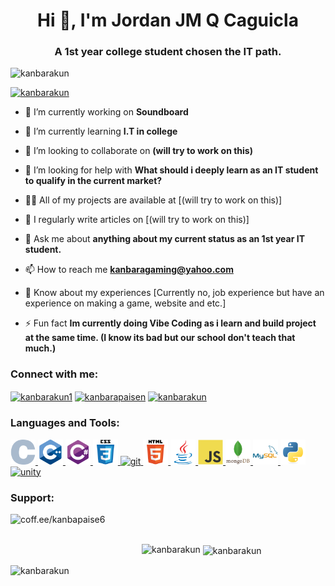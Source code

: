 <h1 align="center">Hi 👋, I'm Jordan JM Q Caguicla</h1>
<h3 align="center">A 1st year college student chosen the IT path.</h3>

<p align="left"> <img src="https://komarev.com/ghpvc/?username=kanbarakun&label=Profile%20views&color=0e75b6&style=flat" alt="kanbarakun" /> </p>

<p align="left"> <a href="https://github.com/ryo-ma/github-profile-trophy"><img src="https://github-profile-trophy.vercel.app/?username=kanbarakun" alt="kanbarakun" /></a> </p>

- 🔭 I’m currently working on **Soundboard**

- 🌱 I’m currently learning **I.T in college**

- 👯 I’m looking to collaborate on **(will try to work on this)**

- 🤝 I’m looking for help with **What should i deeply learn as an IT student to qualify in the current market?**

- 👨‍💻 All of my projects are available at [(will try to work on this)]

- 📝 I regularly write articles on [(will try to work on this)]

- 💬 Ask me about **anything about my current status as an 1st year IT student.**

- 📫 How to reach me **kanbaragaming@yahoo.com**

- 📄 Know about my experiences [Currently no, job experience but have an experience on making a game, website and etc.]

- ⚡ Fun fact **Im currently doing Vibe Coding as i learn and build project at the same time. (I know its bad but our school don't teach that much.)**

<h3 align="left">Connect with me:</h3>
<p align="left">
<a href="https://fb.com/kanbarakun1" target="blank"><img align="center" src="https://raw.githubusercontent.com/rahuldkjain/github-profile-readme-generator/master/src/images/icons/Social/facebook.svg" alt="kanbarakun1" height="30" width="40" /></a>
<a href="https://instagram.com/kanbarapaisen" target="blank"><img align="center" src="https://raw.githubusercontent.com/rahuldkjain/github-profile-readme-generator/master/src/images/icons/Social/instagram.svg" alt="kanbarapaisen" height="30" width="40" /></a>
<a href="https://www.youtube.com/c/kanbarakun" target="blank"><img align="center" src="https://raw.githubusercontent.com/rahuldkjain/github-profile-readme-generator/master/src/images/icons/Social/youtube.svg" alt="kanbarakun" height="30" width="40" /></a>
</p>

<h3 align="left">Languages and Tools:</h3>
<p align="left"> <a href="https://www.cprogramming.com/" target="_blank" rel="noreferrer"> <img src="https://raw.githubusercontent.com/devicons/devicon/master/icons/c/c-original.svg" alt="c" width="40" height="40"/> </a> <a href="https://www.w3schools.com/cpp/" target="_blank" rel="noreferrer"> <img src="https://raw.githubusercontent.com/devicons/devicon/master/icons/cplusplus/cplusplus-original.svg" alt="cplusplus" width="40" height="40"/> </a> <a href="https://www.w3schools.com/cs/" target="_blank" rel="noreferrer"> <img src="https://raw.githubusercontent.com/devicons/devicon/master/icons/csharp/csharp-original.svg" alt="csharp" width="40" height="40"/> </a> <a href="https://www.w3schools.com/css/" target="_blank" rel="noreferrer"> <img src="https://raw.githubusercontent.com/devicons/devicon/master/icons/css3/css3-original-wordmark.svg" alt="css3" width="40" height="40"/> </a> <a href="https://git-scm.com/" target="_blank" rel="noreferrer"> <img src="https://www.vectorlogo.zone/logos/git-scm/git-scm-icon.svg" alt="git" width="40" height="40"/> </a> <a href="https://www.w3.org/html/" target="_blank" rel="noreferrer"> <img src="https://raw.githubusercontent.com/devicons/devicon/master/icons/html5/html5-original-wordmark.svg" alt="html5" width="40" height="40"/> </a> <a href="https://www.java.com" target="_blank" rel="noreferrer"> <img src="https://raw.githubusercontent.com/devicons/devicon/master/icons/java/java-original.svg" alt="java" width="40" height="40"/> </a> <a href="https://developer.mozilla.org/en-US/docs/Web/JavaScript" target="_blank" rel="noreferrer"> <img src="https://raw.githubusercontent.com/devicons/devicon/master/icons/javascript/javascript-original.svg" alt="javascript" width="40" height="40"/> </a> <a href="https://www.mongodb.com/" target="_blank" rel="noreferrer"> <img src="https://raw.githubusercontent.com/devicons/devicon/master/icons/mongodb/mongodb-original-wordmark.svg" alt="mongodb" width="40" height="40"/> </a> <a href="https://www.mysql.com/" target="_blank" rel="noreferrer"> <img src="https://raw.githubusercontent.com/devicons/devicon/master/icons/mysql/mysql-original-wordmark.svg" alt="mysql" width="40" height="40"/> </a> <a href="https://www.python.org" target="_blank" rel="noreferrer"> <img src="https://raw.githubusercontent.com/devicons/devicon/master/icons/python/python-original.svg" alt="python" width="40" height="40"/> </a> <a href="https://unity.com/" target="_blank" rel="noreferrer"> <img src="https://www.vectorlogo.zone/logos/unity3d/unity3d-icon.svg" alt="unity" width="40" height="40"/> </a> </p>

<h3 align="left">Support:</h3>
<p><a href="https://www.buymeacoffee.com/coff.ee/kanbapaise6"> <img align="left" src="https://cdn.buymeacoffee.com/buttons/v2/default-yellow.png" height="50" width="210" alt="coff.ee/kanbapaise6" /></a></p><br><br>

<p><img align="left" src="https://github-readme-stats.vercel.app/api/top-langs?username=kanbarakun&show_icons=true&locale=en&layout=compact" alt="kanbarakun" /></p>

<p>&nbsp;<img align="center" src="https://github-readme-stats.vercel.app/api?username=kanbarakun&show_icons=true&locale=en" alt="kanbarakun" /></p>

<p><img align="center" src="https://github-readme-streak-stats.herokuapp.com/?user=kanbarakun&" alt="kanbarakun" /></p>
